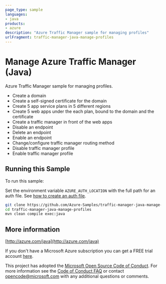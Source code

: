 ```yaml
---
page_type: sample
languages:
- java
products:
- azure
description: "Azure Traffic Manager sample for managing profiles"
urlFragment: traffic-manager-java-manage-profiles
---
```


# Manage Azure Traffic Manager (Java)


  Azure Traffic Manager sample for managing profiles.
   - Create a domain
   - Create a self-signed certificate for the domain
   - Create 5 app service plans in 5 different regions
   - Create 5 web apps under the each plan, bound to the domain and the certificate
   - Create a traffic manager in front of the web apps
   - Disable an endpoint
   - Delete an endpoint
   - Enable an endpoint
   - Change/configure traffic manager routing method
   - Disable traffic manager profile
   - Enable traffic manager profile
 

## Running this Sample

To run this sample:

Set the environment variable `AZURE_AUTH_LOCATION` with the full path for an auth file. See [how to create an auth file](https://github.com/Azure/azure-libraries-for-java/blob/master/AUTH.md).

```bash
git clone https://github.com/Azure-Samples/traffic-manager-java-manage-profiles.git
cd traffic-manager-java-manage-profiles
mvn clean compile exec:java
```

## More information

[http://azure.com/java](http://azure.com/java)

If you don't have a Microsoft Azure subscription you can get a FREE trial account [here](http://go.microsoft.com/fwlink/?LinkId=330212).

This project has adopted the [Microsoft Open Source Code of Conduct](https://opensource.microsoft.com/codeofconduct/). For more information see the [Code of Conduct FAQ](https://opensource.microsoft.com/codeofconduct/faq/) or contact [opencode@microsoft.com](mailto:opencode@microsoft.com) with any additional questions or comments.
